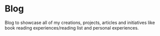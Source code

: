 # Blog
 Blog to showcase all of my creations, projects, articles and initiatives like book reading experiences/reading list and personal experiences.
